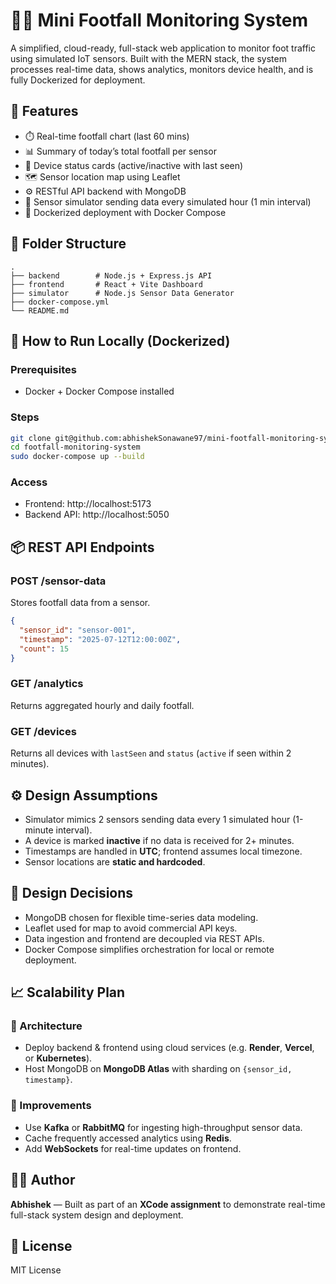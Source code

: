 # 🧍‍♂️ Mini Footfall Monitoring System

A simplified, cloud-ready, full-stack web application to monitor foot traffic using simulated IoT sensors. Built with the MERN stack, the system processes real-time data, shows analytics, monitors device health, and is fully Dockerized for deployment.

## 🚀 Features

- ⏱️ Real-time footfall chart (last 60 mins)  
- 📊 Summary of today’s total footfall per sensor  
- 🔌 Device status cards (active/inactive with last seen)  
- 🗺️ Sensor location map using Leaflet  
- ⚙️ RESTful API backend with MongoDB  
- 🧪 Sensor simulator sending data every simulated hour (1 min interval)  
- 🐳 Dockerized deployment with Docker Compose  

## 📁 Folder Structure

```
.
├── backend        # Node.js + Express.js API
├── frontend       # React + Vite Dashboard
├── simulator      # Node.js Sensor Data Generator
├── docker-compose.yml
└── README.md
```

## 🧪 How to Run Locally (Dockerized)

### Prerequisites

- Docker + Docker Compose installed

### Steps

```bash
git clone git@github.com:abhishekSonawane97/mini-footfall-monitoring-system.git
cd footfall-monitoring-system
sudo docker-compose up --build
```

### Access

- Frontend: http://localhost:5173  
- Backend API: http://localhost:5050  

## 📦 REST API Endpoints

### POST /sensor-data

Stores footfall data from a sensor.

```json
{
  "sensor_id": "sensor-001",
  "timestamp": "2025-07-12T12:00:00Z",
  "count": 15
}
```

### GET /analytics

Returns aggregated hourly and daily footfall.

### GET /devices

Returns all devices with `lastSeen` and `status` (`active` if seen within 2 minutes).

## ⚙️ Design Assumptions

- Simulator mimics 2 sensors sending data every 1 simulated hour (1-minute interval).
- A device is marked **inactive** if no data is received for 2+ minutes.
- Timestamps are handled in **UTC**; frontend assumes local timezone.
- Sensor locations are **static and hardcoded**.

## 🧠 Design Decisions

- MongoDB chosen for flexible time-series data modeling.
- Leaflet used for map to avoid commercial API keys.
- Data ingestion and frontend are decoupled via REST APIs.
- Docker Compose simplifies orchestration for local or remote deployment.

## 📈 Scalability Plan

### 🔹 Architecture

- Deploy backend & frontend using cloud services (e.g. **Render**, **Vercel**, or **Kubernetes**).
- Host MongoDB on **MongoDB Atlas** with sharding on `{sensor_id, timestamp}`.

### 🔹 Improvements

- Use **Kafka** or **RabbitMQ** for ingesting high-throughput sensor data.
- Cache frequently accessed analytics using **Redis**.
- Add **WebSockets** for real-time updates on frontend.

## 👨‍💻 Author

**Abhishek** — Built as part of an **XCode assignment** to demonstrate real-time full-stack system design and deployment.

## 📜 License

MIT License
